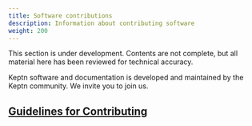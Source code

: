 ```yaml
---
title: Software contributions
description: Information about contributing software
weight: 200
---
```


This section is under development.
Contents are not complete,
but all material here has been reviewed for technical accuracy.

Keptn software and documentation
is developed and maintained by the Keptn community.
We invite you to join us.

## [Guidelines for Contributing](docs/content/en/contribute/software/guidelines-for-contributing/_index.md)
